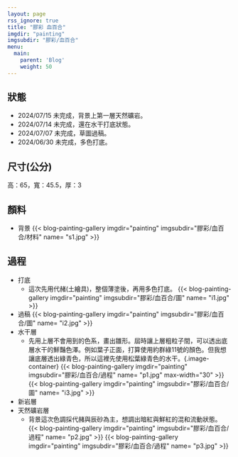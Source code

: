```yaml
---
layout: page
rss_ignore: true
title: "膠彩 血百合"
imgdir: "painting"
imgsubdir: "膠彩/血百合"
menu:
  main:
    parent: 'Blog'
    weight: 50
---
```

## **狀態**

* 2024/07/15 未完成，背景上第一層天然礦岩。
* 2024/07/14 未完成，還在水干打底狀態。
* 2024/07/07 未完成，草圖過稿。
* 2024/06/30 未完成，多色打底。

## **尺寸(公分)**

高：65，寬：45.5，厚：3

## **顏料**
* 背景
    {{< blog-painting-gallery imgdir="painting" imgsubdir="膠彩/血百合/材料" name= "s1.jpg" >}}

## 過程

* 打底
  * 這次先用代赭(土繪具)，整個薄塗後，再用多色打底。
    {{< blog-painting-gallery imgdir="painting" imgsubdir="膠彩/血百合/圖" name= "i1.jpg" >}}
* 過稿
    {{< blog-painting-gallery imgdir="painting" imgsubdir="膠彩/血百合/圖" name= "i2.jpg" >}}
* 水干層
  * 先用上層不會用到的色系，畫出雛形。屆時讓上層粗粒子間，可以透出底層水干的鮮豔色澤。例如葉子正面，打算使用約群綠11號的顏色。但我想讓底層透出綠青色，所以這裡先使用松葉綠青色的水干。{.image-container}
    {{< blog-painting-gallery imgdir="painting" imgsubdir="膠彩/血百合/過程" name= "p1.jpg" max-width="30" >}}
    {{< blog-painting-gallery imgdir="painting" imgsubdir="膠彩/血百合/圖" name= "i3.jpg" >}}
* 新岩層
* 天然礦岩層
  * 背景這次色調採代赭與辰砂為主，想調出暗紅與鮮紅的混和流動狀態。
    {{< blog-painting-gallery imgdir="painting" imgsubdir="膠彩/血百合/過程" name= "p2.jpg" >}}
    {{< blog-painting-gallery imgdir="painting" imgsubdir="膠彩/血百合/過程" name= "p3.jpg" >}}
